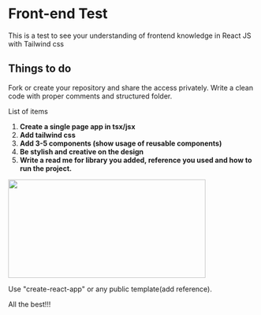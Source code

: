 # Front-end Test

This is a test to see your understanding of frontend knowledge in React JS with Tailwind css

## Things to do
Fork or create your repository and share the access privately.
Write a clean code with proper comments and structured folder.

List of items
  1.  **Create a single page app in tsx/jsx**
  2.  **Add tailwind css**
  3.  **Add 3-5 components (show usage of reusable components)**
  4.  **Be stylish and creative on the design**
  5.  **Write a read me for library you added, reference you used and how to run the project.**

<img src="https://images.prismic.io/loco-blogs/64081bc8-0bed-4b94-9309-38dfdfcf9dab_configure+tailwind+to+create+UI+in+React2+%287%29.png?auto=compress%2Cformat&rect=0%2C0%2C3840%2C2160&w=1920&h=1080&ar=1.91%3A1" width="400" height="200">

Use "create-react-app" or any public template(add reference).

All the best!!!

